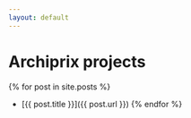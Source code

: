 ```yaml
---
layout: default
---
```


# Archiprix projects

{% for post in site.posts %}
* [{{ post.title }}]({{ post.url }})
{% endfor %}
